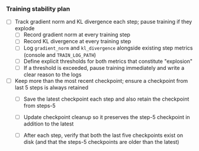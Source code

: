 ### Training stability plan

- [ ] Track gradient norm and KL divergence each step; pause training if they explode
  - [ ] Record gradient norm at every training step
  - [ ] Record KL divergence at every training step
  - [ ] Log `gradient_norm` and `kl_divergence` alongside existing step metrics (console and `TRAIN_LOG_PATH`)
  - [ ] Define explicit thresholds for both metrics that constitute "explosion"
  - [ ] If a threshold is exceeded, pause training immediately and write a clear reason to the logs

- [ ] Keep more than the most recent checkpoint; ensure a checkpoint from last 5 steps is always retained
  - [ ] Save the latest checkpoint each step and also retain the checkpoint from steps-5
  - [ ] Update checkpoint cleanup so it preserves the step-5 checkpoint in addition to the latest
  - [ ] After each step, verify that both the last five checkpoints exist on disk (and that the steps-5 checkpoints are older than the latest)

